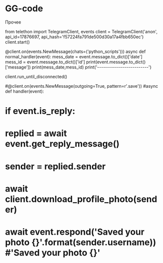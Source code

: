 # GG-code

Прочее

from telethon import TelegramClient, events
client = TelegramClient('anon', api_id=17876697, api_hash='f57224fa791de500d30a17a4fbb650ec')
client.start()

@client.on(events.NewMessage(chats=('python_scripts')))
async def normal_hardler(event):
    mess_date = event.message.to_dict()['date']
    mess_id = event.message.to_dict()['id']
    print(event.message.to_dict()['message'])
    print(mess_date,mess_id)
    print('--------------------------')

client.run_until_disconnected()




#@client.on(events.NewMessage(outgoing=True, pattern=r'\.save'))
#async def handler(event):
#    if event.is_reply:
#        replied = await event.get_reply_message()
#        sender = replied.sender
#        await client.download_profile_photo(sender)
#        await event.respond('Saved your photo {}'.format(sender.username)) #'Saved your photo {}'

